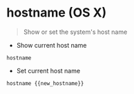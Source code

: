 # hostname (OS X)

> Show or set the system's host name

- Show current host name

`hostname`

- Set current host name

`hostname {{new_hostname}}`
